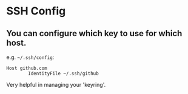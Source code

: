 # SSH Config

## You can configure which key to use for which host.
e.g. `~/.ssh/config`:
```
Host github.com
        IdentityFile ~/.ssh/github
```

Very helpful in managing your 'keyring'.